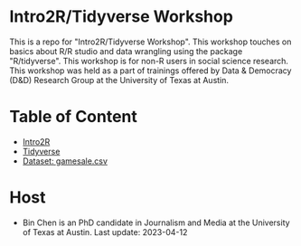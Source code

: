 # Intro2R/Tidyverse Workshop
This is a repo for "Intro2R/Tidyverse Workshop". This workshop touches on basics about R/R studio and data wrangling using the package "R/tidyverse". This workshop is for non-R users in social science research. This workshop was held as a part of trainings offered by Data & Democracy (D&D) Research Group at the University of Texas at Austin.
# Table of Content
* [Intro2R](https://github.com/binchen19/intro2R-tidyverse-workshop/blob/main/2022-09/intro-to-R.Rmd)
* [Tidyverse](https://github.com/binchen19/intro2R-tidyverse-workshop/blob/main/2022-09/intro-to-tidyverse.Rmd)
* [Dataset: gamesale.csv](https://github.com/binchen19/intro2R-tidyverse-workshop/blob/main/2022-09/gamesale.csv)
# Host
* Bin Chen is an PhD candidate in Journalism and Media at the University of Texas at Austin.
Last update: 2023-04-12
